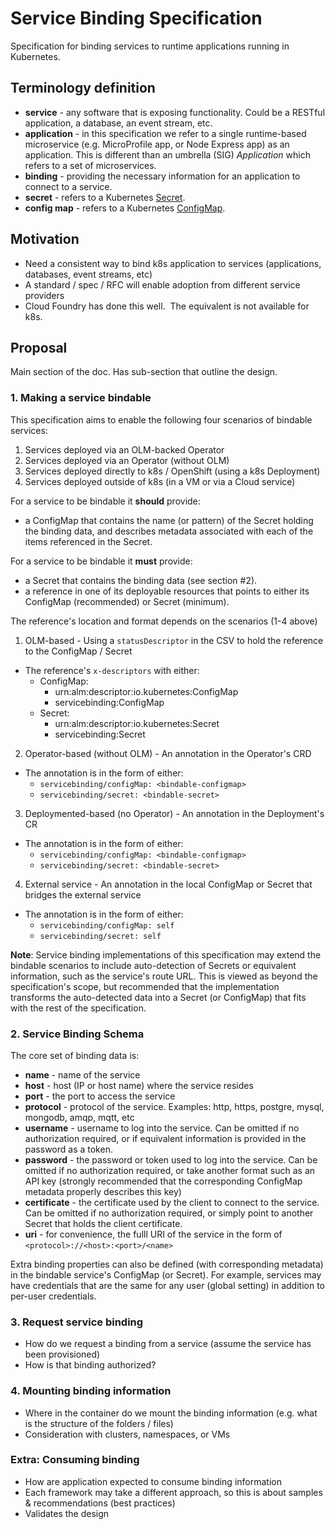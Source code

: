 # Service Binding Specification

Specification for binding services to runtime applications running in Kubernetes.  

## Terminology definition

*  **service** - any software that is exposing functionality.  Could be a RESTful application, a database, an event stream, etc.
*  **application** - in this specification we refer to a single runtime-based microservice (e.g. MicroProfile app, or Node Express app) as an application.  This is different than an umbrella (SIG) _Application_ which refers to a set of microservices.
*  **binding** - providing the necessary information for an application to connect to a service.
*  **secret** - refers to a Kubernetes [Secret](https://kubernetes.io/docs/concepts/configuration/secret/).
*  **config map** - refers to a Kubernetes [ConfigMap](https://kubernetes.io/docs/tasks/configure-pod-container/configure-pod-configmap/).

## Motivation

*  Need a consistent way to bind k8s application to services (applications, databases, event streams, etc)
*  A standard / spec / RFC will enable adoption from different service providers
*  Cloud Foundry has done this well.  The equivalent is not available for k8s.

## Proposal

Main section of the doc.  Has sub-section that outline the design.

### 1.  Making a service bindable

This specification aims to enable the following four scenarios of bindable services:
1. Services deployed via an OLM-backed Operator
1. Services deployed via an Operator (without OLM)
1. Services deployed directly to k8s / OpenShift (using a k8s Deployment)
1. Services deployed outside of k8s (in a VM or via a Cloud service)

For a service to be bindable it **should** provide:
* a ConfigMap that contains the name (or pattern) of the Secret holding the binding data, and describes metadata associated with each of the items referenced in the Secret.  

For a service to be bindable it **must** provide:
* a Secret that contains the binding data (see section #2).
* a reference in one of its deployable resources that points to either its ConfigMap (recommended) or Secret (minimum).

The reference's location and format depends on the scenarios (1-4 above)

1. OLM-based - Using a `statusDescriptor` in the CSV to hold the reference to the ConfigMap / Secret
  * The reference's `x-descriptors` with either:
    * ConfigMap:
      * urn:alm:descriptor:io.kubernetes:ConfigMap
      * servicebinding:ConfigMap
    * Secret:
      * urn:alm:descriptor:io.kubernetes:Secret
      * servicebinding:Secret

2. Operator-based (without OLM) - An annotation in the Operator's CRD
  * The annotation is in the form of either:
    * `servicebinding/configMap: <bindable-configmap>`
    * `servicebinding/secret: <bindable-secret>`

3. Deploymented-based (no Operator) - An annotation in the Deployment's CR
  * The annotation is in the form of either:
    * `servicebinding/configMap: <bindable-configmap>`
    * `servicebinding/secret: <bindable-secret>`
    
4. External service - An annotation in the local ConfigMap or Secret that bridges the external service
  * The annotation is in the form of either:
    * `servicebinding/configMap: self`
    * `servicebinding/secret: self`   

**Note**: Service binding implementations of this specification may extend the bindable scenarios to include auto-detection of Secrets or equivalent information, such as the service's route URL.  This is viewed as beyond the specification's scope, but recommended that the implementation transforms the auto-detected data into a Secret (or ConfigMap) that fits with the rest of the specification.  

### 2.  Service Binding Schema

The core set of binding data is:
* **name** - name of the service
* **host** - host (IP or host name) where the service resides
* **port** - the port to access the service
* **protocol** - protocol of the service.  Examples: http, https, postgre, mysql, mongodb, amqp, mqtt, etc
* **username** - username to log into the service.  Can be omitted if no authorization required, or if equivalent information is provided in the password as a token.
* **password** - the password or token used to log into the service.  Can be omitted if no authorization required, or take another format such as an API key (strongly recommended that the corresponding ConfigMap metadata properly describes this key)
* **certificate** - the certificate used by the client to connect to the service.  Can be omitted if no authorization required, or simply point to another Secret that holds the client certificate.  
* **uri** - for convenience, the fulll URI of the service in the form of `<protocol>://<host>:<port>/<name>`

Extra binding properties can also be defined (with corresponding metadata) in the bindable service's ConfigMap (or Secret).  For example, services may have credentials that are the same for any user (global setting) in addition to per-user credentials.


### 3.  Request service binding

*  How do we request a binding from a service (assume the service has been provisioned)
*  How is that binding authorized?

### 4.  Mounting binding information

*  Where in the container do we mount the binding information (e.g. what is the structure of the folders / files)
*  Consideration with clusters, namespaces, or VMs

### Extra:  Consuming binding

*  How are application expected to consume binding information 
*  Each framework may take a different approach, so this is about samples & recommendations (best practices)
*  Validates the design
